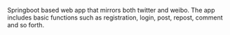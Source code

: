 Springboot based web app that mirrors both twitter and weibo. The app includes basic functions such as registration, login, post, repost, comment and so forth.


